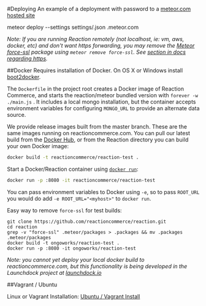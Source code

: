 #Deploying
An example of a deployment with password to a [meteor.com hosted site](http://docs.meteor.com/#deploying)

  meteor deploy --settings settings/<prod-settings>.json <yoursite>.meteor.com

*Note: If you are running Reaction remotely (not localhost, ie: vm, aws, docker, etc) and don't want https forwarding, you may remove the [Meteor force-ssl](https://atmospherejs.com/meteor/force-ssl) package using `meteor remove force-ssl`. See [section in docs regarding https](https://github.com/reactioncommerce/reaction-core/blob/master/docs/installation.md#https).*

##Docker
Requires installation of Docker. On OS X or Windows install [boot2docker](http://boot2docker.io/).

The `Dockerfile` in the project root creates a Docker image of Reaction Commerce, and starts the reaction/meteor bundled version with `forever -w ./main.js` . It includes a local mongo installation, but the container accepts environment variables for configuring `MONGO_URL` to provide an alternate data source.

We provide release images built from the master branch. These are the same images running on reactioncommerce.com. You can pull our latest build from the [Docker Hub](https://registry.hub.docker.com/u/ongoworks/reaction/), or from the Reaction directory you can build your own Docker image:

```bash
docker build -t reactioncommerce/reaction-test .
```

Start a Docker/Reaction container using [`docker run`](https://docs.docker.com/reference/commandline/cli/#run):

```bash
docker run -p :8080 -it reactioncommerce/reaction-test
```

You can pass environment variables to Docker using `-e`, so to pass `ROOT_URL` you would do add `-e ROOT_URL="<myhost>"` to `docker run`.

Easy way to remove `force-ssl` for test builds:
```
git clone https://github.com/reactioncommerce/reaction.git
cd reaction
grep -v "force-ssl" .meteor/packages > .packages && mv .packages .meteor/packages
docker build -t ongoworks/reaction-test .
docker run -p :8080 -it ongoworks/reaction-test
```

*Note: you cannot yet deploy your local docker build to reactioncommerce.com, but this functionality is being developed in the Launchdock project at [launchdock.io](http://launchdock.io/)*

##Vagrant / Ubuntu

Linux or Vagrant Installation: [Ubuntu / Vagrant Install](https://github.com/reactioncommerce/reaction-core/blob/master/docs/vagrant.md)
